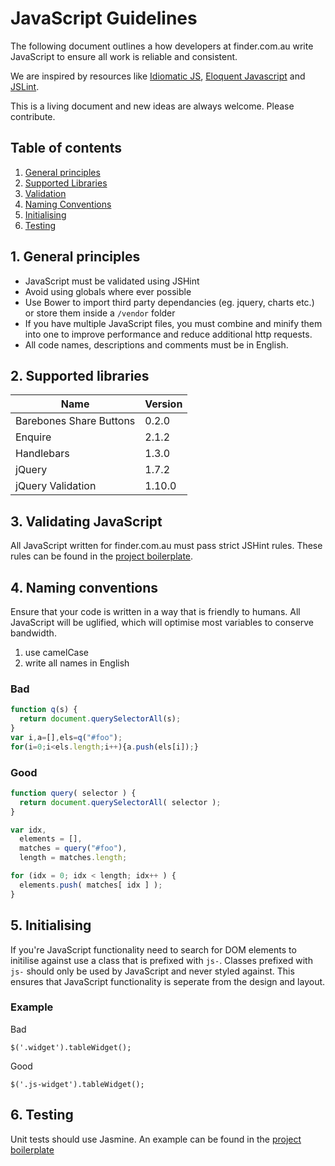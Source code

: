 # JavaScript Guidelines

The following document outlines a how developers at finder.com.au write JavaScript to ensure all work is reliable and consistent.

We are inspired by resources like [Idiomatic JS](https://github.com/rwaldron/idiomatic.js/), [Eloquent Javascript](http://eloquentjavascript.net/) and [JSLint](http://jslint.com/).

This is a living document and new ideas are always welcome. Please contribute.

## Table of contents

1. [General principles](#general-principles)
2. [Supported Libraries](#supported-libraries)
3. [Validation](#validation)
4. [Naming Conventions](#naming-conventions)
5. [Initialising](#initialising)
6. [Testing](#testing)

<a name="general-principles"></a>
## 1. General principles

* JavaScript must be validated using JSHint
* Avoid using globals where ever possible
* Use Bower to import third party dependancies (eg. jquery, charts etc.) or store them inside a `/vendor` folder
* If you have multiple JavaScript files, you must combine and minify them into one to improve performance and reduce additional http requests.
* All code names, descriptions and comments must be in English.

<a name="supported-libraries"></a>
## 2. Supported libraries

Name | Version
--- | --- 
Barebones Share Buttons | 0.2.0
Enquire | 2.1.2
Handlebars | 1.3.0
jQuery | 1.7.2
jQuery Validation | 1.10.0

<a name="validation"></a>
## 3. Validating JavaScript

All JavaScript written for finder.com.au must pass strict JSHint rules. These rules can be found in the [project boilerplate]().


<a name="naming-conventions"></a>
## 4. Naming conventions

Ensure that your code is written in a way that is friendly to humans. All JavaScript will be uglified, which will optimise most variables to conserve bandwidth.

1. use camelCase
2. write all names in English

### Bad
```javascript
function q(s) {
  return document.querySelectorAll(s);
}
var i,a=[],els=q("#foo");
for(i=0;i<els.length;i++){a.push(els[i]);}
```

### Good

```javascript
function query( selector ) {
  return document.querySelectorAll( selector );
}

var idx,
  elements = [],
  matches = query("#foo"),
  length = matches.length;

for (idx = 0; idx < length; idx++ ) {
  elements.push( matches[ idx ] );
}
```

<a name="initialising"></a>
## 5. Initialising

If you're JavaScript functionality need to search for DOM elements to initilise against use a class that is prefixed with `js-`. Classes prefixed with `js-` should only be used by JavaScript and never styled against. This ensures that JavaScript functionality is seperate from the design and layout.

### Example 

Bad
```
$('.widget').tableWidget();
```

Good
```
$('.js-widget').tableWidget();
```
<a name="testing"></a>
## 6. Testing

Unit tests should use Jasmine. An example can be found in the [project boilerplate](https://github.com/finderau/project-boilerplate)
